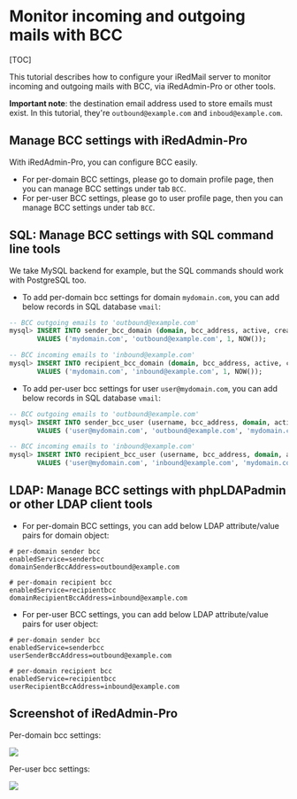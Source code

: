 # Monitor incoming and outgoing mails with BCC

[TOC]

This tutorial describes how to configure your iRedMail server
to monitor incoming and outgoing mails with BCC, via iRedAdmin-Pro or other
tools.

__Important note__: the destination email address used to store emails
must exist. In this tutorial, they're `outbound@example.com` and
`inboud@example.com`.

## Manage BCC settings with iRedAdmin-Pro

With iRedAdmin-Pro, you can configure BCC easily.

* For per-domain BCC settings, please go to domain profile page, then you can
manage BCC settings under tab `BCC`.
* For per-user BCC settings, please go to user profile page, then you can
manage BCC settings under tab `BCC`.

## SQL: Manage BCC settings with SQL command line tools

We take MySQL backend for example, but the SQL commands should work with
PostgreSQL too.

* To add per-domain bcc settings for domain `mydomain.com`, you can add
  below records in SQL database `vmail`:

```sql
-- BCC outgoing emails to 'outbound@example.com'
mysql> INSERT INTO sender_bcc_domain (domain, bcc_address, active, created)
       VALUES ('mydomain.com', 'outbound@example.com', 1, NOW());

-- BCC incoming emails to 'inbound@example.com'
mysql> INSERT INTO recipient_bcc_domain (domain, bcc_address, active, created)
       VALUES ('mydomain.com', 'inbound@example.com', 1, NOW());
```

* To add per-user bcc settings for user `user@mydomain.com`, you can add
  below records in SQL database `vmail`:

```sql
-- BCC outgoing emails to 'outbound@example.com'
mysql> INSERT INTO sender_bcc_user (username, bcc_address, domain, active, created)
       VALUES ('user@mydomain.com', 'outbound@example.com', 'mydomain.com', 1, NOW());

-- BCC incoming emails to 'inbound@example.com'
mysql> INSERT INTO recipient_bcc_user (username, bcc_address, domain, active, created)
       VALUES ('user@mydomain.com', 'inbound@example.com', 'mydomain.com', 1, NOW());
```

## LDAP: Manage BCC settings with phpLDAPadmin or other LDAP client tools

* For per-domain BCC settings, you can add below LDAP attribute/value pairs
for domain object:

```
# per-domain sender bcc
enabledService=senderbcc
domainSenderBccAddress=outbound@example.com

# per-domain recipient bcc
enabledService=recipientbcc
domainRecipientBccAddress=inbound@example.com
```

* For per-user BCC settings, you can add below LDAP attribute/value pairs
for user object:

```
# per-domain sender bcc
enabledService=senderbcc
userSenderBccAddress=outbound@example.com

# per-domain recipient bcc
enabledService=recipientbcc
userRecipientBccAddress=inbound@example.com
```

## Screenshot of iRedAdmin-Pro

Per-domain bcc settings:

![](../images/iredadmin/domain_profile_bcc.png)

Per-user bcc settings:

![](../images/iredadmin/user_profile_bcc.png)
